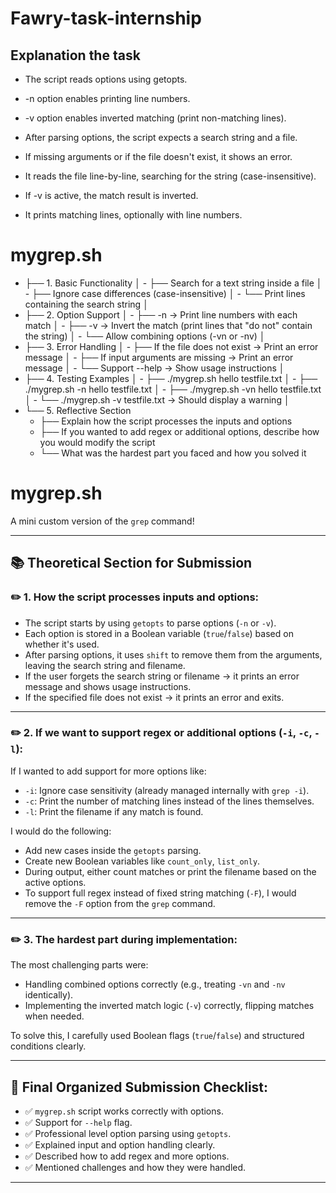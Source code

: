# Fawry-task-internship

## Explanation the task

- The script reads options using getopts.

- -n option enables printing line numbers.

- -v option enables inverted matching (print non-matching lines).

- After parsing options, the script expects a search string and a file.

- If missing arguments or if the file doesn't exist, it shows an error.

- It reads the file line-by-line, searching for the string (case-insensitive).

- If -v is active, the match result is inverted.

- It prints matching lines, optionally with line numbers.

# mygrep.sh 

- ├── 1. Basic Functionality
│    - ├── Search for a text string inside a file
│    - ├── Ignore case differences (case-insensitive)
│    - └── Print lines containing the search string
│
- ├── 2. Option Support
│    - ├── -n → Print line numbers with each match
│    - ├── -v → Invert the match (print lines that "do not" contain the string)
│    - └── Allow combining options (-vn or -nv)
│
- ├── 3. Error Handling
│    - ├── If the file does not exist → Print an error message
│    - ├── If input arguments are missing → Print an error message
│    - └── Support --help → Show usage instructions
│
- ├── 4. Testing Examples
│    - ├── ./mygrep.sh hello testfile.txt
│    - ├── ./mygrep.sh -n hello testfile.txt
│    - ├── ./mygrep.sh -vn hello testfile.txt
│    - └── ./mygrep.sh -v testfile.txt → Should display a warning
│
- └── 5. Reflective Section
     - ├── Explain how the script processes the inputs and options
     - ├── If you wanted to add regex or additional options, describe how you would modify the script
     - └── What was the hardest part you faced and how you solved it



# mygrep.sh

A mini custom version of the `grep` command!

---

## 📚 Theoretical Section for Submission

### ✏️ 1. How the script processes inputs and options:

- The script starts by using `getopts` to parse options (`-n` or `-v`).
- Each option is stored in a Boolean variable (`true`/`false`) based on whether it's used.
- After parsing options, it uses `shift` to remove them from the arguments, leaving the search string and filename.
- If the user forgets the search string or filename → it prints an error message and shows usage instructions.
- If the specified file does not exist → it prints an error and exits.

---

### ✏️ 2. If we want to support regex or additional options (`-i`, `-c`, `-l`):

If I wanted to add support for more options like:

- `-i`: Ignore case sensitivity (already managed internally with `grep -i`).
- `-c`: Print the number of matching lines instead of the lines themselves.
- `-l`: Print the filename if any match is found.

I would do the following:

- Add new cases inside the `getopts` parsing.
- Create new Boolean variables like `count_only`, `list_only`.
- During output, either count matches or print the filename based on the active options.
- To support full regex instead of fixed string matching (`-F`), I would remove the `-F` option from the `grep` command.

---

### ✏️ 3. The hardest part during implementation:

The most challenging parts were:

- Handling combined options correctly (e.g., treating `-vn` and `-nv` identically).
- Implementing the inverted match logic (`-v`) correctly, flipping matches when needed.

To solve this, I carefully used Boolean flags (`true`/`false`) and structured conditions clearly.

---

## 🌟 Final Organized Submission Checklist:

- ✅ `mygrep.sh` script works correctly with options.
- ✅ Support for `--help` flag.
- ✅ Professional level option parsing using `getopts`.
- ✅ Explained input and option handling clearly.
- ✅ Described how to add regex and more options.
- ✅ Mentioned challenges and how they were handled.

---

      
